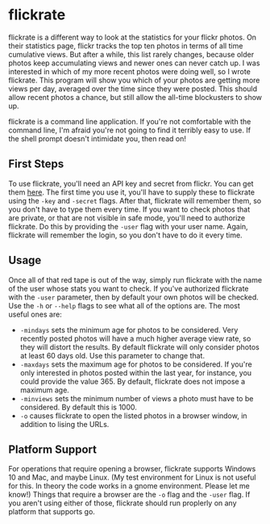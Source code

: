 # flickrate

flickrate is a different way to look at the statistics for your flickr photos.
On their statistics page, flickr tracks the top ten photos in terms of all time cumulative
views.  But after a while, this list rarely changes, because older photos keep accumulating
views and newer ones can never catch up.  I was interested in which of my more recent
photos were doing well, so I wrote flickrate.  This program will show you which of your
photos are getting more views per day, averaged over the time since they were
posted. This should allow recent photos a chance, but still allow the all-time
blockusters to show up.

flickrate is a command line application.  If you're not comfortable with the
command line, I'm afraid you're not going to find it terribly easy to use.  If
the shell prompt doesn't intimidate you, then read on!

## First Steps
To use flickrate, you'll need an API key and secret from flickr.  You can get them
[here](https://www.flickr.com/services/apps/create/noncommercial/?).  The first time
you use it, you'll have to supply these to flickrate using the `-key` and `-secret`
flags.  After that, flickrate will remember them, so you don't have to
type them every time.  If you want to check photos that are private, or that
are not visible in safe mode, you'll need to authorize flickrate.  Do this by
providing the `-user` flag with your user name.  Again, flickrate will remember the login,
so you don't have to do it every time.

## Usage
Once all of that red tape is out of the way, simply run flickrate with the
name of the user whose stats you want to check.  If you've authorized
flickrate with the `-user` parameter, then by default your own photos
will be checked.  Use the `-h` or `--help` flags to see what all of the
options are.  The most useful ones are:

* `-mindays` sets the minimum age for photos to be considered.  Very
recently posted photos will have a much higher average view rate, so they will
distort the results.  By default flickrate will only consider photos at
least 60 days old.  Use this parameter to change that.
* `-maxdays` sets the maximum age for photos to be considered.  If you're
only interested in photos posted within the last year, for instance, you
could provide the value 365.  By default, flickrate does not impose a
maximum age.
* `-minviews` sets the minimum number of views a photo must have to be
considered.  By default this is 1000.
* `-o` causes flickrate to open the listed photos in a browser window,
in addition to lising the URLs.

## Platform Support
For operations that require opening a browser, flickrate supports Windows 10
and Mac, and maybe Linux. (My test environment for Linux is not useful for
this.  In theory the code works in a gnome environment.  Please let me know!)
Things that require a browser are the `-o` flag and the `-user` flag.
If you aren't using either of those,
flickrate should run proplerly on any platform that supports go.
